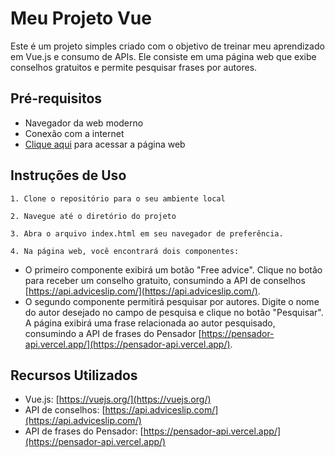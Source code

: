 # Meu Projeto Vue
Este é um projeto simples criado com o objetivo de treinar meu aprendizado em Vue.js e consumo de APIs. Ele consiste em uma página web que exibe conselhos gratuitos e permite pesquisar frases por autores.

## Pré-requisitos
- Navegador da web moderno
- Conexão com a internet
- [Clique aqui](https://nairoelsner.github.io/conselhos-e-frases/) para acessar a página web

## Instruções de Uso
`1. Clone o repositório para o seu ambiente local`

`2. Navegue até o diretório do projeto`

`3. Abra o arquivo index.html em seu navegador de preferência.`

`4. Na página web, você encontrará dois componentes:`

- O primeiro componente exibirá um botão "Free advice". Clique no botão para receber um conselho gratuito, consumindo a API de conselhos [https://api.adviceslip.com/](https://api.adviceslip.com/).
- O segundo componente permitirá pesquisar por autores. Digite o nome do autor desejado no campo de pesquisa e clique no botão "Pesquisar". A página exibirá uma frase relacionada ao autor pesquisado, consumindo a API de frases do Pensador [https://pensador-api.vercel.app/](https://pensador-api.vercel.app/).

## Recursos Utilizados

- Vue.js: [https://vuejs.org/](https://vuejs.org/)
- API de conselhos: [https://api.adviceslip.com/](https://api.adviceslip.com/)
- API de frases do Pensador: [https://pensador-api.vercel.app/](https://pensador-api.vercel.app/)
